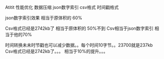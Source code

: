 Atitit 性能优化  数据压缩  json数字索引 csv格式  时间戳格式


 json数字索引效果  相当于原体积的 60%

Csv格式已经是2742kb了  相当于原体积的 50%不到
Csv相当于json数字索引 相当于他的70%

时间转换未未时节戳也可以减少数据。。每个时间10字节。。23700就是237kb
Csv格式已经是2742kb了。。。  相当于10%的提升。。。



